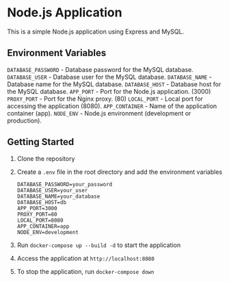 # Node.js Application

This is a simple Node.js application using Express and MySQL.

## Environment Variables

`DATABASE_PASSWORD` - Database password for the MySQL database.
`DATABASE_USER` - Database user for the MySQL database.
`DATABASE_NAME` - Database name for the MySQL database.
`DATABASE_HOST` - Database host for the MySQL database.
`APP_PORT` - Port for the Node.js application. (3000)
`PROXY_PORT` - Port for the Nginx proxy. (80)
`LOCAL_PORT` - Local port for accessing the application (8080).
`APP_CONTAINER` - Name of the application container (app).
`NODE_ENV` - Node.js environment (development or production).

## Getting Started

1. Clone the repository
2. Create a `.env` file in the root directory and add the environment variables

   ```env
   DATABASE_PASSWORD=your_password
   DATABASE_USER=your_user
   DATABASE_NAME=your_database
   DATABASE_HOST=db
   APP_PORT=3000
   PROXY_PORT=80
   LOCAL_PORT=8080
   APP_CONTAINER=app
   NODE_ENV=development
   ```

3. Run `docker-compose up --build -d` to start the application
4. Access the application at `http://localhost:8080`
5. To stop the application, run `docker-compose down`
